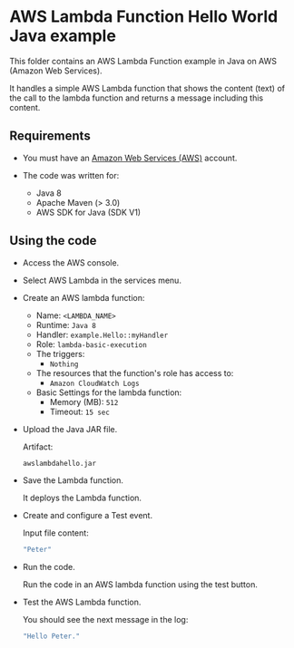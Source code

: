 # AWS Lambda Function Hello World Java example

This folder contains an AWS Lambda Function example in Java on AWS (Amazon Web Services).

It handles a simple AWS Lambda function that shows the content (text) of the call to the lambda function and returns a message including this content.

## Requirements

* You must have an [Amazon Web Services (AWS)](http://aws.amazon.com/) account.

* The code was written for:
 
  *  Java 8
  *  Apache Maven (> 3.0)
  *  AWS SDK for Java (SDK V1)

## Using the code

* Access the AWS console.

* Select AWS Lambda in the services menu.

* Create an AWS lambda function:
  * Name: `<LAMBDA_NAME>`
  * Runtime: `Java 8`
  * Handler: `example.Hello::myHandler`
  * Role: `lambda-basic-execution`
  * The triggers:
    * `Nothing`
  * The resources that the function's role has access to:
    * `Amazon CloudWatch Logs`
  * Basic Settings for the lambda function:
    * Memory (MB): `512`
    * Timeout: `15 sec`

* Upload the Java JAR file.

  Artifact:

  ```bash
  awslambdahello.jar
  ```

* Save the Lambda function.

  It deploys the Lambda function.

* Create and configure a Test event.

  Input file content:

  ```bash
  "Peter"
  ```

* Run the code.

  Run the code in an AWS lambda function using the test button.

* Test the AWS Lambda function.

  You should see the next message in the log:

  ```bash
  "Hello Peter."
  ```
